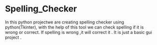 # Spelling_Checker
In this python projectwe are creating spelling checker using python(Tkinter), with the help of this tool we can check spelling if it is wrong or correct. 
If spelling is wrong ,it will correct it .
It is just a basic gui project .
